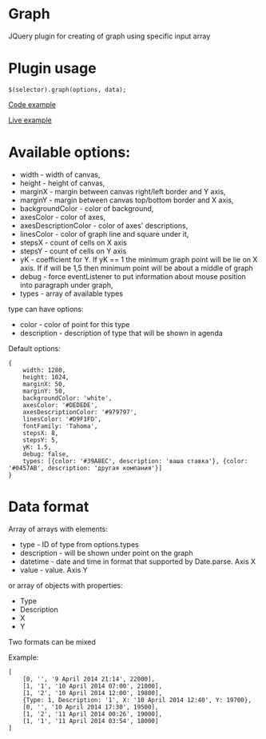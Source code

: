 Graph
=====

JQuery plugin for creating of graph using specific input array

# Plugin usage

```
$(selector).graph(options, data);
```

[Code example](example/index.html)

[Live example](http://patgod.ru/graph/example/index.html)

# Available options:

* width - width of canvas,
* height - height of canvas,
* marginX - margin between canvas right/left border and Y axis,
* marginY - margin between canvas top/bottom border and X axis,
* backgroundColor - color of background,
* axesColor - color of axes,
* axesDescriptionColor - color of axes' descriptions,
* linesColor - color of graph line and square under it,
* stepsX - count of cells on X axis
* stepsY - count of cells on Y axis
* yK - coefficient for Y. If yK == 1 the minimum graph point will be lie on X axis. If if will be 1,5  then minimum point will be about a middle of graph 
* debug - force eventListener to put information about mouse position into paragraph under graph,
* types  - array of available types

type can have options:

* color - color of point for this type 
* description - description of type that will be shown in agenda

Default options:

```
{
    width: 1280,
    height: 1024,
    marginX: 50,
    marginY: 50,
    backgroundColor: 'white',
    axesColor: '#DEDEDE',
    axesDescriptionColor: '#979797',
    linesColor: '#D9F1FD',
    fontFamily: 'Tahoma',
    stepsX: 8,
    stepsY: 5,
    yK: 1.5,
    debug: false,
    types: [{color: '#39A8EC', description: 'ваша ставка'}, {color: '#0457AB', description: 'другая компания'}]
}
```

# Data format

Array of arrays with elements:

* type - ID of type from options.types
* description - will be shown under point on the graph
* datetime  - date and time in format that supported by Date.parse. Axis X
* value - value. Axis Y

or array of objects with properties:

* Type
* Description
* X
* Y

Two formats can be mixed

Example:

```
[
    [0, '', '9 April 2014 21:14', 22000],
    [1, '1', '10 April 2014 07:00', 21000],
    [1, '2', '10 April 2014 12:00', 19800],
    {Type: 1, Description: '1', X: '10 April 2014 12:40', Y: 19700},
    [0, '', '10 April 2014 17:30', 19500],
    [1, '2', '11 April 2014 00:26', 19000],
    [1, '1', '11 April 2014 03:54', 18000]
]
```
